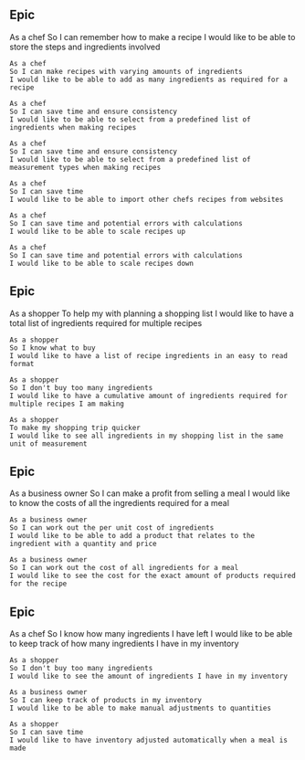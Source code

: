 ## Epic
As a chef
So I can remember how to make a recipe
I would like to be able to store the steps and ingredients involved

    As a chef
    So I can make recipes with varying amounts of ingredients
    I would like to be able to add as many ingredients as required for a recipe

    As a chef
    So I can save time and ensure consistency
    I would like to be able to select from a predefined list of ingredients when making recipes

    As a chef
    So I can save time and ensure consistency
    I would like to be able to select from a predefined list of measurement types when making recipes

    As a chef
    So I can save time
    I would like to be able to import other chefs recipes from websites

    As a chef
    So I can save time and potential errors with calculations
    I would like to be able to scale recipes up

    As a chef
    So I can save time and potential errors with calculations
    I would like to be able to scale recipes down

## Epic
As a shopper
To help my with planning a shopping list
I would like to have a total list of ingredients required for multiple recipes

    As a shopper
    So I know what to buy
    I would like to have a list of recipe ingredients in an easy to read format

    As a shopper
    So I don't buy too many ingredients
    I would like to have a cumulative amount of ingredients required for multiple recipes I am making

    As a shopper
    To make my shopping trip quicker
    I would like to see all ingredients in my shopping list in the same unit of measurement

## Epic
As a business owner
So I can make a profit from selling a meal
I would like to know the costs of all the ingredients required for a meal

    As a business owner
    So I can work out the per unit cost of ingredients
    I would like to be able to add a product that relates to the ingredient with a quantity and price

    As a business owner
    So I can work out the cost of all ingredients for a meal
    I would like to see the cost for the exact amount of products required for the recipe

## Epic
As a chef
So I know how many ingredients I have left
I would like to be able to keep track of how many ingredients I have in my inventory

    As a shopper
    So I don't buy too many ingredients
    I would like to see the amount of ingredients I have in my inventory

    As a business owner
    So I can keep track of products in my inventory
    I would like to be able to make manual adjustments to quantities

    As a shopper
    So I can save time
    I would like to have inventory adjusted automatically when a meal is made
